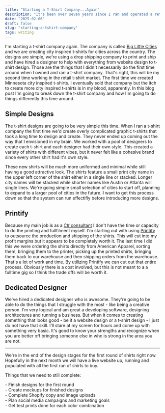 ```yaml
---
title: "Starting a T-Shirt Company...Again"
description: "It's been over seven years since I ran and operated a retail t-shirt shop. Today we are starting a new venture t-shirt company."
date: "2025-02-06"
draft: false
slug: "starting-a-tshirt-company"
tags: writing
---
```


 <section>
    <p>
        I'm starting a t-shirt company again. The company is called <a href="https://biglittlecities.com">Big Little Cities</a> and we are creating city inspired t-shirts for cities across the country. The designs are simple, we're using a drop shipping company to print and ship and have hired a designer to help with everything from website design to t-shirt design. Those are the things that I didn't necessarily do the first time around when I owned and ran a t-shirt company. That's right, this will be my second time working in the retail t-shirt market. The first time we created Minnesota city inspired t-shirts. I eventually sold that company but the itch to create more city inspired t-shirts is in my blood, apparently. In this blog post I'm going to break down the t-shirt company and how I'm going to do things differently this time around.
    </p>
        <h2>Simple Designs</h2>
        <p>
            The t-shirt designs are going to be very simple this time. When I ran a t-shirt company the first time we'd create overly complicated graphic t-shirts that took a long time to design and create. They never ended up coming out the way that I envisioned in my brain. We worked with a pool of designers to create each t-shirt and each designer had their own style. This created a variety of shirts with different vibes, but it never felt like a cohesive brand since every other shirt had it's own style. 
        <p>
            These new shirts will be much more uniformed and minimal while still having a good attractive look. The shirts feature a small print city name in the upper left corner of the shirt either in a single line or stacked. Longer city names will be stacked while shorter names like Austin or Atlanta will single lines. We're going simple small selection of cities to start off, planning to expand to a larger pool of cities in the future. I want to get this process down so that the system can run effectifly before introducing more designs.
        </p>
        <h2>Printify</h2>
        <p>
           Because my main job is as a <a href="/blog/im-a-c-sharp-consultant-for-hire">C# consultant</a> I don't have the time or capacity to do the printing and fullfilment myself. I'm starting out with using <a href="https://printify.com">Printify</a> to outsource the production and shipping of the shirts. This will cut into my profit margins but it appears to be completely worth it. The last time I did this we were ordering the shirts directly from American Apparel, sorting them, bringing them to the printer, picking up the printed shirts, bringing them back to our warehouse and then shipping orders from the warehouse. That's a lot of work and time. By utilizing Printify we can cut out that entire process. Obviously there is a cost involved, but this is not meant to a a fulltime gig so I think the trade offs will be worth it.
        </p>
        <h2>Dedicated Designer</h2>
        <p>
           We've hired a dedicated designer who is awesome. They're going to be able to do the things that I struggle with the most - like being a creative person. I'm very logical and am great a developing software, designing architectures and running a business. But when it comes to creating something that looks good - be it a website design or a t-shirt design - I just do not have that skill. I'll stare at my screen for hours and come up with something very basic. It's good to know your strengths and recognize when you are better off bringing someone else in who is strong in the area you are not.
        </p>
        <hr />
        <p>
            We're in the end of the design stages for the first round of shirts right now. Hopefully in the next month we will have a live website up, running and populated with all the first run of shirts to buy. 
        </p>
        <p>
            Things that we need to still complete:
            <div >
                <div>
                    - Finish designs for the first round
                </div>
                <div>
                   - Create mockups for finished designs
                </div>
                <div>
                    - Complete Shopify copy and image uploads 
                </div>
                <div>
                    - Plan social media campaigns and marketing goals
                </div>
                <div>
                    - Get test prints done for each color combination
                </div>
            </div>
        </p>
</section>
